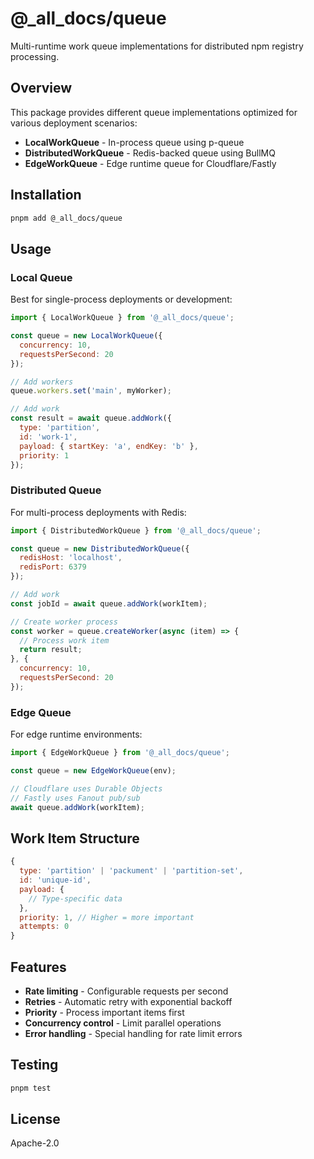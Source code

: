# @_all_docs/queue

Multi-runtime work queue implementations for distributed npm registry processing.

## Overview

This package provides different queue implementations optimized for various deployment scenarios:
- **LocalWorkQueue** - In-process queue using p-queue
- **DistributedWorkQueue** - Redis-backed queue using BullMQ
- **EdgeWorkQueue** - Edge runtime queue for Cloudflare/Fastly

## Installation

```sh
pnpm add @_all_docs/queue
```

## Usage

### Local Queue

Best for single-process deployments or development:

```js
import { LocalWorkQueue } from '@_all_docs/queue';

const queue = new LocalWorkQueue({
  concurrency: 10,
  requestsPerSecond: 20
});

// Add workers
queue.workers.set('main', myWorker);

// Add work
const result = await queue.addWork({
  type: 'partition',
  id: 'work-1',
  payload: { startKey: 'a', endKey: 'b' },
  priority: 1
});
```

### Distributed Queue

For multi-process deployments with Redis:

```js
import { DistributedWorkQueue } from '@_all_docs/queue';

const queue = new DistributedWorkQueue({
  redisHost: 'localhost',
  redisPort: 6379
});

// Add work
const jobId = await queue.addWork(workItem);

// Create worker process
const worker = queue.createWorker(async (item) => {
  // Process work item
  return result;
}, {
  concurrency: 10,
  requestsPerSecond: 20
});
```

### Edge Queue

For edge runtime environments:

```js
import { EdgeWorkQueue } from '@_all_docs/queue';

const queue = new EdgeWorkQueue(env);

// Cloudflare uses Durable Objects
// Fastly uses Fanout pub/sub
await queue.addWork(workItem);
```

## Work Item Structure

```js
{
  type: 'partition' | 'packument' | 'partition-set',
  id: 'unique-id',
  payload: {
    // Type-specific data
  },
  priority: 1, // Higher = more important
  attempts: 0
}
```

## Features

- **Rate limiting** - Configurable requests per second
- **Retries** - Automatic retry with exponential backoff
- **Priority** - Process important items first
- **Concurrency control** - Limit parallel operations
- **Error handling** - Special handling for rate limit errors

## Testing

```sh
pnpm test
```

## License

Apache-2.0